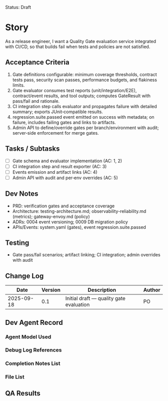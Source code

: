 Status: Draft

# Story
As a release engineer,
I want a Quality Gate evaluation service integrated with CI/CD,
so that builds fail when tests and policies are not satisfied.

## Acceptance Criteria
1. Gate definitions configurable: minimum coverage thresholds, contract tests pass, security scan passes, performance budgets, and flakiness limits.
2. Gate evaluator consumes test reports (unit/integration/E2E), contract/event results, and tool outputs; computes GateResult with pass/fail and rationale.
3. CI integration step calls evaluator and propagates failure with detailed summary; exports JUnit‑compatible results.
4. regression.suite.passed event emitted on success with metadata; on failure, includes failing gates and links to artifacts.
5. Admin API to define/override gates per branch/environment with audit; server‑side enforcement for merge gates.

## Tasks / Subtasks
- [ ] Gate schema and evaluator implementation (AC: 1, 2)
- [ ] CI integration step and result exporter (AC: 3)
- [ ] Events emission and artifact links (AC: 4)
- [ ] Admin API with audit and per‑env overrides (AC: 5)

## Dev Notes
- PRD: verification gates and acceptance coverage
- Architecture: testing-architecture.md; observability-reliability.md (metrics); gateway-envoy.md (policy)
- ADRs: 0004 event versioning; 0009 DB migration policy
- APIs/Events: system.yaml (gates), event regression.suite.passed

## Testing
- Gate pass/fail scenarios; artifact linking; CI integration; admin overrides with audit

## Change Log
| Date       | Version | Description                                   | Author |
|------------|---------|-----------------------------------------------|--------|
| 2025-09-18 | 0.1     | Initial draft — quality gate evaluation       | PO     |

## Dev Agent Record

### Agent Model Used
<record at implementation time>

### Debug Log References
<links at implementation time>

### Completion Notes List
<notes at implementation time>

### File List
<files at implementation time>

## QA Results
<QA to fill>

